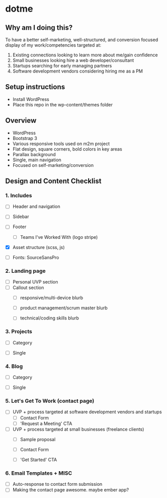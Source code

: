 dotme
==========

## Why am I doing this?
To have a better self-marketing, well-structured, and conversion focused display of my work/competencies targeted at:
1. Existing connections looking to learn more about me/gain confidence
2. Small businesses looking hire a web developer/consultant
3. Startups searching for early managing partners
4. Software development vendors considering hiring me as a PM


## Setup instructions
* Install WordPress
* Place this repo in the wp-content/themes folder


## Overview
* WordPress
* Bootstrap 3
* Various responsive tools used on m2m project
* Flat design, square corners, bold colors in key areas
* Parallax background
* Single, main navigation
* Focused on self-marketing/conversion



## Design and Content Checklist
### 1. Includes
- [ ] Header and navigation
- [ ] Sidebar
- [ ] Footer
	- [ ] Teams I've Worked With (logo stripe)
- [x] Asset structure (scss, js)
- [ ] Fonts: SourceSansPro 


### 2. Landing page
- [ ] Personal UVP section
- [ ] Callout section
	- [ ] responsive/multi-device blurb
	- [ ] product management/scrum master blurb
	- [ ] technical/coding skills blurb


### 3. Projects
- [ ] Category
- [ ] Single 


### 4. Blog
- [ ] Category
- [ ] Single 


### 5. Let's Get To Work (contact page)
- [ ] UVP + process targeted at software development vendors and startups
	- [ ] Contact Form
	- [ ] 'Request a Meeting' CTA
- [ ] UVP + process targeted at small businesses (freelance clients)
	- [ ] Sample proposal
	- [ ] Contact Form
	- [ ] 'Get Started' CTA


### 6. Email Templates + MISC
- [ ] Auto-response to contact form submission
- [ ] Making the contact page awesome.  maybe ember app?